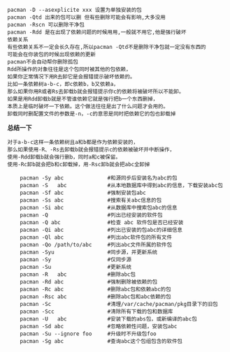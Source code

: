     pacman -D --asexplicite xxx 设置为单独安装的包
    pacman -Qtd 出来的包可以删 但有些删除可能会有影响,大多没用
    pacman -Rscn 可以删除干净包
    pacman -Rdd 是在出现了依赖问题的时候用用,一般就不用它,他是强行破坏
    依赖关系
    有些依赖关系不一定会长久存在,所以pacman -Qtd不是删除干净包就一定没有东西的
    可能会在你装包的时候出现依赖的更新
    pacman不会自动帮你删除孤包
    Rdd所操作的对象往往是这个包同时被其他的包依赖，
    如果你正常情况下用R去卸它是会报错提示破坏依赖的。
    比如一条依赖树a-b-c，即c依赖b，b又依赖a，
    那么如果你用R或者Rs去卸载b就会报错提示你c的依赖将被破坏所以不能卸。
    如果是用Rdd卸载b就是不管谁依赖它就是强行把b一个东西删掉，
    本质上是临时破坏一下依赖。这个做法往往是出了什么问题才会用的。
    卸载同时删配置文件的参数是-n，-c的意思是同时把依赖它的包也卸载掉


**总结一下**

    对于a-b-c这样一条依赖树且a和b都是作为依赖安装的，
    那么如果使用-R、-Rs去卸载b就会报错提示c的依赖被破坏并中断操作，
    使用-Rdd卸载b就会强行删b，同时a和c被保留。
    使用-Rc卸b就会把b和c卸载掉，用-Rsc卸b就会把abc全卸掉
```
    pacman -Sy abc              #和源同步后安装名为abc的包
    pacman -S   abc             #从本地数据库中得到abc的信息，下载安装abc包
    pacman -Sf abc              #强制安装包abc
    pacman -Ss abc              #搜索有关abc信息的包
    pacman -Si abc              #从数据库中搜索包abc的信息
    pacman -Q                   #列出已经安装的软件包
    pacman -Q abc               #检查 abc 软件包是否已经安装
    pacman -Qi abc              #列出已安装的包abc的详细信息
    pacman -Ql abc              #列出abc软件包的所有文件
    pacman -Qo /path/to/abc     #列出abc文件所属的软件包
    pacman -Syu                 #同步源，并更新系统
    pacman -Sy                  #仅同步源
    pacman -Su                  #更新系统
    pacman -R   abc             #删除abc包
    pacman -Rd abc              #强制删除被依赖的包
    pacman -Rc abc              #删除abc包和依赖abc的包
    pacman -Rsc abc             #删除abc包和abc依赖的包
    pacman -Sc                  #清理/var/cache/pacman/pkg目录下的旧包
    pacman -Scc                 #清除所有下载的包和数据库
    pacman -U   abc             #安装下载的abs包，或新编译的abc包
    pacman -Sd abc              #忽略依赖性问题，安装包abc
    pacman -Su --ignore foo     #升级时不升级包foo
    pacman -Sg abc              #查询abc这个包组包含的软件包
```
